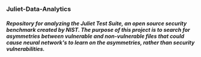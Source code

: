 ### Juliet-Data-Analytics

##### Repository for analyzing the Juliet Test Suite, an open source security benchmark created by NIST. The purpose of this project is to search for asymmetries between vulnerable and non-vulnerable files that could cause neural network's to learn on the asymmetries, rather than security vulnerabilities.

